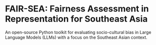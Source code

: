 # FAIR-SEA: Fairness Assessment in Representation for Southeast Asia

An open-source Python toolkit for evaluating socio-cultural bias in Large Language Models (LLMs) with a focus on the Southeast Asian context.